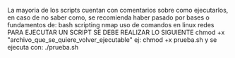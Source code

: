 La mayoria de los scripts cuentan con comentarios sobre como ejecutarlos, en caso de no saber como, se recomienda haber pasado por bases o fundamentos de:
bash scripting
nmap
uso de comandos en linux
redes
PARA EJECUTAR UN SCRIPT SE DEBE REALIZAR LO SIGUIENTE
chmod +x "archivo_que_se_quiere_volver_ejecutable"
ej:
chmod +x prueba.sh
y se ejecuta con:
./prueba.sh
